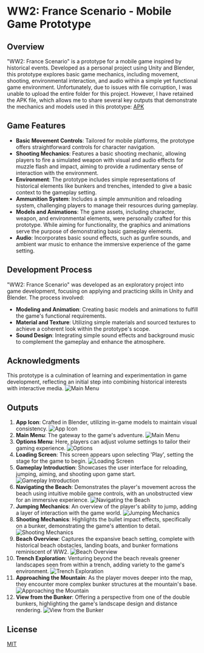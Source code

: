 # WW2: France Scenario - Mobile Game Prototype

## Overview
"WW2: France Scenario" is a prototype for a mobile game inspired by historical events. Developed as a personal project using Unity and Blender, this prototype explores basic game mechanics, including movement, shooting, environmental interaction, and audio within a simple yet functional game environment. Unfortunately, due to issues with file corruption, I was unable to upload the entire folder for this project. However, I have retained the APK file, which allows me to share several key outputs that demonstrate the mechanics and models used in this prototype:
[APK](https://github.com/AlonsoSOscarI/Portfolio/blob/main/Unity-Blender-3DTechnologies/MobileShooterGame/WW2.apk)


## Game Features
- **Basic Movement Controls**: Tailored for mobile platforms, the prototype offers straightforward controls for character navigation.
- **Shooting Mechanics**: Features a basic shooting mechanic, allowing players to fire a simulated weapon with visual and audio effects for muzzle flash and impact, aiming to provide a rudimentary sense of interaction with the environment.
- **Environment**: The prototype includes simple representations of historical elements like bunkers and trenches, intended to give a basic context to the gameplay setting.
- **Ammunition System**: Includes a simple ammunition and reloading system, challenging players to manage their resources during gameplay.
- **Models and Animations**: The game assets, including character, weapon, and environmental elements, were personally crafted for this prototype. While aiming for functionality, the graphics and animations serve the purpose of demonstrating basic gameplay elements.
- **Audio**: Incorporates basic sound effects, such as gunfire sounds, and ambient war music to enhance the immersive experience of the game setting.

## Development Process
"WW2: France Scenario" was developed as an exploratory project into game development, focusing on applying and practicing skills in Unity and Blender. The process involved:
- **Modeling and Animation**: Creating basic models and animations to fulfill the game's functional requirements.
- **Material and Texture**: Utilizing simple materials and sourced textures to achieve a coherent look within the prototype's scope.
- **Sound Design**: Integrating simple sound effects and background music to complement the gameplay and enhance the atmosphere.

## Acknowledgments
This prototype is a culmination of learning and experimentation in game development, reflecting an initial step into combining historical interests with interactive media.
![Main Menu]()

## Outputs
1. **App Icon**: Crafted in Blender, utilizing in-game models to maintain visual consistency. ![App Icon](https://github.com/AlonsoSOscarI/Portfolio/blob/main/Unity-Blender-3DTechnologies/MobileShooterGame/Gameplay/1.%20App%20Icon.jpeg)
2. **Main Menu**: The gateway to the game's adventure. ![Main Menu](https://github.com/AlonsoSOscarI/Portfolio/blob/main/Unity-Blender-3DTechnologies/MobileShooterGame/Gameplay/2.%20Main%20Menu.jpeg)
3. **Options Menu**: Here, players can adjust volume settings to tailor their gaming experience. ![Options](https://github.com/AlonsoSOscarI/Portfolio/blob/main/Unity-Blender-3DTechnologies/MobileShooterGame/Gameplay/3.%20Options.jpeg)
4. **Loading Screen**: This screen appears upon selecting 'Play', setting the stage for the game to begin. ![Loading Screen](https://github.com/AlonsoSOscarI/Portfolio/blob/main/Unity-Blender-3DTechnologies/MobileShooterGame/Gameplay/4.%20Loading%20Screen.jpeg)
5. **Gameplay Introduction**: Showcases the user interface for reloading, jumping, aiming, and shooting upon game start. ![Gameplay Introduction](https://github.com/AlonsoSOscarI/Portfolio/blob/main/Unity-Blender-3DTechnologies/MobileShooterGame/Gameplay/5.%20Game%20Started.jpeg)
6. **Navigating the Beach**: Demonstrates the player's movement across the beach using intuitive mobile game controls, with an unobstructed view for an immersive experience. ![Navigating the Beach](https://github.com/AlonsoSOscarI/Portfolio/blob/main/Unity-Blender-3DTechnologies/MobileShooterGame/Gameplay/6.%20Moving%20around%20the%20beach.jpeg)
7. **Jumping Mechanics**: An overview of the player's ability to jump, adding a layer of interaction with the game world. ![Jumping Mechanics](https://github.com/AlonsoSOscarI/Portfolio/blob/main/Unity-Blender-3DTechnologies/MobileShooterGame/Gameplay/7.%20Jumping.jpeg)
8. **Shooting Mechanics**: Highlights the bullet impact effects, specifically on a bunker, demonstrating the game's attention to detail. ![Shooting Mechanics](https://github.com/AlonsoSOscarI/Portfolio/blob/main/Unity-Blender-3DTechnologies/MobileShooterGame/Gameplay/8.%20Shooting.jpeg)
9. **Beach Overview**: Captures the expansive beach setting, complete with historical beach obstacles, landing boats, and bunker formations reminiscent of WW2. ![Beach Overview](https://github.com/AlonsoSOscarI/Portfolio/blob/main/Unity-Blender-3DTechnologies/MobileShooterGame/Gameplay/9.%20Beach%20View.jpeg)
10. **Trench Exploration**: Venturing beyond the beach reveals greener landscapes seen from within a trench, adding variety to the game's environment. ![Trench Exploration](https://github.com/AlonsoSOscarI/Portfolio/blob/main/Unity-Blender-3DTechnologies/MobileShooterGame/Gameplay/10.%20Trench%20view.jpeg)
11. **Approaching the Mountain**: As the player moves deeper into the map, they encounter more complex bunker structures at the mountain's base. ![Approaching the Mountain](https://github.com/AlonsoSOscarI/Portfolio/blob/main/Unity-Blender-3DTechnologies/MobileShooterGame/Gameplay/11.%20Double%20bunker.jpeg)
12. **View from the Bunker**: Offering a perspective from one of the double bunkers, highlighting the game's landscape design and distance rendering. ![View from the Bunker](https://github.com/AlonsoSOscarI/Portfolio/blob/main/Unity-Blender-3DTechnologies/MobileShooterGame/Gameplay/12.%20View%20from%20bunker.jpeg)

## License
[MIT](./LICENSE)
